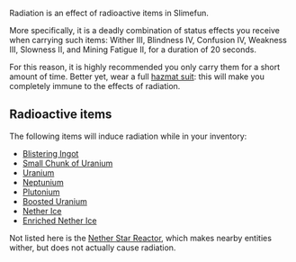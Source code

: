 Radiation is an effect of radioactive items in Slimefun.

More specifically, it is a deadly combination of status effects you receive when carrying such items: Wither III, Blindness IV, Confusion IV, Weakness III, Slowness II, and Mining Fatigue II, for a duration of 20 seconds.

For this reason, it is highly recommended you only carry them for a short amount of time. Better yet, wear a full [hazmat suit](https://github.com/Slimefun/Slimefun4/wiki/Armor#hazmat-suit): this will make you completely immune to the effects of radiation.

## Radioactive items

The following items will induce radiation while in your inventory:

* [Blistering Ingot](https://github.com/Slimefun/Slimefun4/wiki/Blistering-Ingot)
* [Small Chunk of Uranium](https://github.com/Slimefun/Slimefun4/wiki/Uranium)
* [Uranium](https://github.com/Slimefun/Slimefun4/wiki/Uranium)
* [Neptunium](https://github.com/Slimefun/Slimefun4/wiki/Neptunium)
* [Plutonium](https://github.com/Slimefun/Slimefun4/wiki/Plutonium)
* [Boosted Uranium](https://github.com/Slimefun/Slimefun4/wiki/Boosted-Uranium)
* [Nether Ice](https://github.com/Slimefun/Slimefun4/wiki/Nether-Ice)
* [Enriched Nether Ice](https://github.com/Slimefun/Slimefun4/wiki/Enriched-Nether-Ice)

Not listed here is the [Nether Star Reactor](https://github.com/Slimefun/Slimefun4/wiki/Reactors), which makes nearby entities wither, but does not actually cause radiation.
